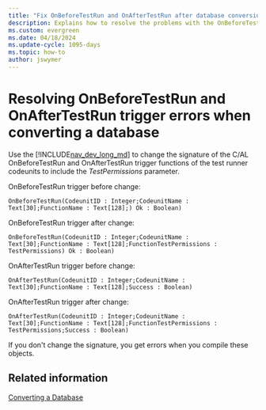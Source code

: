 ```yaml
---
title: "Fix OnBeforeTestRun and OnAfterTestRun after database conversion"
description: Explains how to resolve the problems with the OnBeforeTestRun and OnAfterTestRun triggers you convert a Dynamics NAV database.
ms.custom: evergreen
ms.date: 04/18/2024
ms.update-cycle: 1095-days
ms.topic: how-to
author: jswymer
---
```


# Resolving OnBeforeTestRun and OnAfterTestRun trigger errors when converting a database

Use the [!INCLUDE[nav_dev_long_md](../developer/includes/nav_dev_long_md.md)] to change the signature of the C/AL OnBeforeTestRun and OnAfterTestRun trigger functions of the test runner codeunits to include the *TestPermissions* parameter.

OnBeforeTestRun trigger before change:
```
OnBeforeTestRun(CodeunitID : Integer;CodeunitName : Text[30];FunctionName : Text[128];) Ok : Boolean)
```
OnBeforeTestRun trigger after change:
```
OnBeforeTestRun(CodeunitID : Integer;CodeunitName : Text[30];FunctionName : Text[128];FunctionTestPermissions : TestPermissions) Ok : Boolean)
```
OnAfterTestRun trigger before change:
```
OnAfterTestRun(CodeunitID : Integer;CodeunitName : Text[30];FunctionName : Text[128];Success : Boolean)
```
OnAfterTestRun trigger after change:
```
OnAfterTestRun(CodeunitID : Integer;CodeunitName : Text[30];FunctionName : Text[128];FunctionTestPermissions : TestPermissions;Success : Boolean)
```
If you don't change the signature, you get errors when you compile these objects.

## Related information  
 [Converting a Database](Converting-a-Database.md)  
